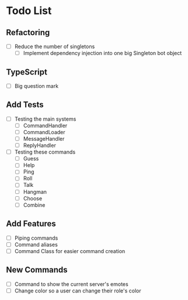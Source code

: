 # Todo List

## Refactoring
- [ ] Reduce the number of singletons
  - [ ] Implement dependency injection into one big Singleton bot object

## TypeScript
- [ ] Big question mark

## Add Tests
- [ ] Testing the main systems
  - [ ] CommandHandler
  - [ ] CommandLoader
  - [ ] MessageHandler
  - [ ] ReplyHandler

- [ ] Testing these commands
  - [ ] Guess
  - [ ] Help
  - [ ] Ping
  - [ ] Roll
  - [ ] Talk
  - [ ] Hangman
  - [ ] Choose
  - [ ] Combine

## Add Features
- [ ] Piping commands
- [ ] Command aliases
- [ ] Command Class for easier command creation

## New Commands
- [ ] Command to show the current server's emotes
- [ ] Change color so a user can change their role's color